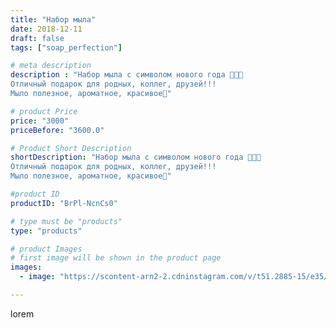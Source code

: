 ```yaml
---
title: "Набор мыла"
date: 2018-12-11
draft: false
tags: ["soap_perfection"]

# meta description
description : "Набор мыла с символом нового года 🐽🎅🐽
Отличный подарок для родных, коллег, друзей!!!
Мыло полезное, ароматное, красивое🎁"

# product Price
price: "3000"
priceBefore: "3600.0"

# Product Short Description
shortDescription: "Набор мыла с символом нового года 🐽🎅🐽
Отличный подарок для родных, коллег, друзей!!!
Мыло полезное, ароматное, красивое🎁"

#product ID
productID: "BrPl-NcnCs0"

# type must be "products"
type: "products"

# product Images
# first image will be shown in the product page
images:
  - image: "https://scontent-arn2-2.cdninstagram.com/v/t51.2885-15/e35/46841020_1789372317856676_383870401193662991_n.jpg?se=7&tp=1&_nc_ht=scontent-arn2-2.cdninstagram.com&_nc_cat=108&_nc_ohc=PbBpDJHu2E0AX9VIyMG&ccb=7-4&oh=0e489d76fe01b11384d7317b1597891a&oe=6082C08E&ig_cache_key=MTkzMTkyOTc2NzkzMjM0MTA0NA%3D%3D.2-ccb7-4"

---
```

lorem
